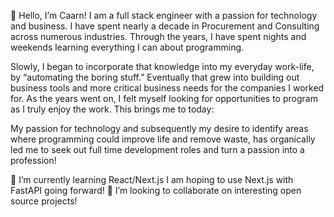 👋 Hello, I’m Caarn! I am a full stack engineer with a passion for technology and business. I have spent nearly a decade in Procurement and Consulting across numerous industries. Through the years, I have spent nights and weekends learning everything I can about programming.


Slowly, I began to incorporate that knowledge into my everyday work-life, by “automating the boring stuff.” Eventually that grew into building out business tools and more critical business needs for the companies I worked for. As the years went on, I felt myself looking for opportunities to program as I truly enjoy the work. This brings me to today:


My passion for technology and subsequently my desire to identify areas where programming could improve life and remove waste, has organically led me to seek out full time development roles and turn a passion into a profession!

🌱 I’m currently learning React/Next.js
I am hoping to use Next.js with FastAPI going forward!
💞️ I’m looking to collaborate on interesting open source projects!

<!---
CaarnHeir/CaarnHeir is a ✨ special ✨ repository because its `README.md` (this file) appears on your GitHub profile.
You can click the Preview link to take a look at your changes.
--->
